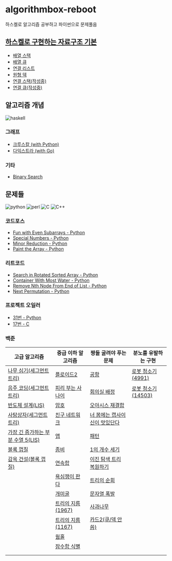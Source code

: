 # algorithmbox-reboot
하스켈로 알고리즘 공부하고 파이썬으로 문제풀음

## [하스켈로 구현하는 자료구조 기본](basic/data_structure)
* [배열 스택](basic/data_structure/list_stack.hs)
* [배열 큐](basic/data_structure/list_queue.hs)
* [연결 리스트](basic/data_structure/linked_list.hs)
* [원형 덱](basic/data_structure/circular_deque.hs)
* [연결 스택(작성중)](basic/data_structure/linked_stack.hs)
* [연결 큐(작성중)](basic/data_structure/linked_queue.hs)

## 알고리즘 개념
![haskell](https://img.shields.io/badge/Haskell-5D4F85?style=flat-square&logo=haskell&logoColor=white)
### 그래프
* [크루스칼 (with Python)](basic/graphs/kruskal)
* [다익스트라 (with Go)](basic/graphs/dijkstra)
### 기타
* [Binary Search](basic/binary_search)

## 문제들
![python](https://img.shields.io/badge/Python-FFD43B?style=flat-square&logo=python&logoColor=black)
![perl](https://img.shields.io/badge/Perl-39457E?style=flat-square&logo=perl&logoColor=white)
![C](https://img.shields.io/badge/C-00599C?style=flat-square&logo=c&logoColor=white)
![C++](https://img.shields.io/badge/C%2B%2B-00599C?style=flat-square&logo=c%2B%2B&logoColor=white)

### 코드포스
* [Fun with Even Subarrays - Python](solutions/codeforces-1631b.py)
* [Special Numbers - Python](solutions/codeforces-1594b.py)
* [Minor Reduction - Python](solutions/codeforces-1626b.py)
* [Paint the Array - Python](solutions/codeforces-1618c.py)
### 리트코드
* [Search in Rotated Sorted Array - Python](solutions/leetcode-33.py)
* [Container With Most Water - Python](solutions/leetcode-17.py)
* [Remove Nth Node From End of List - Python](solutions/leetcode-19.py)
* [Next Permutation - Python](solutions/leetcode-31.py)
### 프로젝트 오일러
* [31번 - Python](solutions/euler-31.py)
* [17번 - C](solutions/euler-17.c)

### 백준

|고급 알고리즘|중급 이하 알고리즘|짱돌 굴려야 푸는 문제|분노를 유발하는 구현|
|---|---|---|---|
|[나무 심기(세그먼트 트리)](solutions/baekjoon-1280.cpp)|[플로이드2](solutions/baekjoon-11780.pas)|[공항](solutions/baekjoon-10775.pas)|[로봇 청소기(4991)](solutions/baekjoon-4991.py)|
|[음주 코딩(세그먼트 트리)](solutions/baekjoon-5676.cpp)|[피리 부는 사나이](solutions/baekjoon-16724.cpp)|[회의실 배정](solutions/baekjoon-11000.py)|[로봇 청소기(14503)](solutions/baekjoon-14503.pas)|
|[반도체 설계(LIS)](solutions/baekjoon-2352.cpp)|[암호](solutions/baekjoon-1394.cpp)|[오아시스 재결합](solutions/baekjoon-3015.cpp)||
|[사탕상자(세그먼트 트리)](solutions/baekjoon-2243.cpp)|[친구 네트워크](solutions/baekjoon-4195.pl)|[너 봄에는 캡사이신이 맛있단다](solutions/baekjoon-15824.py)||
|[가장 긴 증가하는 부분 수열 5(LIS)](solutions/baekjoon-14003.cpp)|[앱](solutions/baekjoon-7579.pas)|[패턴](solutions/baekjoon-3164.py)||
|[볼록 껍질](solutions/baekjoon-1708.py)|[좀비](solutions/baekjoon-11952.py)|[1의 개수 세기](solutions/baekjoon-9527.cpp)||
|[감옥 건설(볼록 껍질)](solutions/baekjoon-2254.py)|[연속합](solutions/baekjoon-1912.py)|[이진 탐색 트리 복원하기](solutions/baekjoon-19565.cpp)||
||[욕심쟁이 판다](solutions/baekjoon-1937.c)|[트리의 순회](solutions/baekjoon-2263.py)|
||[개미굴](solutions/baekjoon-14725.py)|[문자열 폭발](solutions/baekjoon-9935.py)|
||[트리의 지름(1967)](solutions/baekjoon-1967.py)|[사과나무](solutions/baekjoon-2987.py)||
||[트리의 지름 (1167)](solutions/baekjoon-1167.py)|[카드2(큐/덱 안씀)](solutions/baekjoon-2164.pas)|
||[웜홀](solutions/baekjoon-1865.py)||
||[잠수함 식별](solutions/baekjoon-2671.py)||
||||
||||